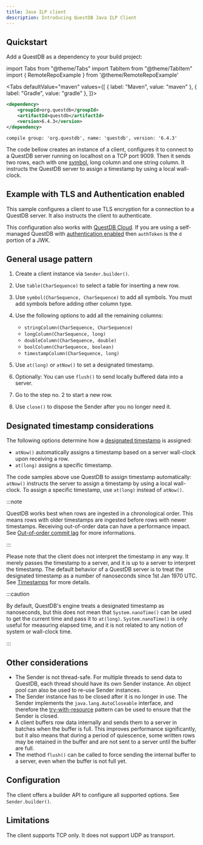 ```yaml
---
title: Java ILP client
description: Introducing QuestDB Java ILP Client
---
```

## Quickstart
Add a QuestDB as a dependency to your build project:
<!-- prettier-ignore-start -->

import Tabs from "@theme/Tabs"
import TabItem from "@theme/TabItem"
import { RemoteRepoExample } from '@theme/RemoteRepoExample'

<Tabs defaultValue="maven" values={[
{ label: "Maven", value: "maven" },
{ label: "Gradle", value: "gradle" },
]}>

<!-- prettier-ignore-end -->

<TabItem value="maven">

```xml
<dependency>
    <groupId>org.questdb</groupId>
    <artifactId>questdb</artifactId>
    <version>6.4.3</version>
</dependency>
```
</TabItem>

<TabItem value="gradle">

```text
compile group: 'org.questdb', name: 'questdb', version: '6.4.3'
```
</TabItem>

</Tabs>

The code bellow creates an instance of a client, configures it to connect to a QuestDB server running on localhost
on a TCP port 9009. Then it sends two rows, each with one [symbol](/docs/concept/symbol/), long column and one string column. It instructs the QuestDB 
server to assign a timestamp by using a local wall-clock.

<RemoteRepoExample name="ilp" lang="java" header={false} />

## Example with TLS and Authentication enabled
This sample configures a client to use TLS encryption for a connection to a QuestDB server. It also instructs
the client to authenticate.

<RemoteRepoExample name="ilp-auth-tls" lang="java" header={false} />

This configuration also works with [QuestDB Cloud](https://questdb.io/cloud/). If you are using a self-managed QuestDB
with [authentication enabled](/docs/reference/api/ilp/authenticate) then `authToken` is the `d` portion of a JWK. 

## General usage pattern
1. Create a client instance via `Sender.builder()`.
2. Use `table(CharSequence)` to select a table for inserting a new row.
3. Use `symbol(CharSequence, CharSequence)` to add all symbols. You must add symbols before adding other column type.
4. Use the following options to add all the remaining columns:
    * `stringColumn(CharSequence, CharSequence)`
    * `longColumn(CharSequence, long)`
    * `doubleColumn(CharSequence, double)`
    * `boolColumn(CharSequence, boolean)`
    * `timestampColumn(CharSequence, long)`

5. Use `at(long)` or `atNow()` to set a designated timestamp. 
6. Optionally: You can use `flush()` to send locally buffered data into a server.
7. Go to the step no. 2 to start a new row.
8. Use `close()` to dispose the Sender after you no longer need it.

## Designated timestamp considerations
The following options determine how a [designated timestamp](/docs/concept/designated-timestamp/) is assigned:

* `atNow()` automatically assigns a timestamp based on a server wall-clock upon receiving a row.
*  `at(long)` assigns a specific timestamp.

The code samples above use QuestDB to assign timestamp automatically: `atNow()` instructs the server to assign a timestamp by using a local wall-clock. 
To assign a specific timestamp, use `at(long)` instead of `atNow()`. 

:::note

QuestDB works best when rows are ingested in a chronological order. This means rows with older timestamps are ingested
before rows with newer timestamps. Receiving out-of-order data can have a performance impact.
See [Out-of-order commit lag](/docs/guides/out-of-order-commit-lag) for more informations.

:::

Please note that the client does not interpret the timestamp in any way. It merely passes the timestamp
to a server, and it is up to a server to interpret the timestamp. 
The default behavior of a QuestDB server is to treat the designated timestamp as a number of nanoseconds since 1st Jan 1970 UTC. See [Timestamps](/docs/develop/insert-data/#timestamps) for more details.   

:::caution


By default, QuestDB's engine treats a designated timestamp as nanoseconds, but this does not mean that `System.nanoTime()`  can be used to get the current time and pass it to `at(long)`. 
`System.nanoTime()` is only useful for measuring elapsed time,  and it is not related to any notion of system or wall-clock time.   

:::



## Other considerations
- The Sender is not thread-safe. For multiple threads to send data to QuestDB, each thread should have its own Sender instance.
An object pool can also be used to re-use Sender instances.
- The Sender instance has to be closed after it is no longer in use. The Sender implements the `java.lang.AutoCloseable`
interface, and therefore the [try-with-resource](https://docs.oracle.com/javase/tutorial/essential/exceptions/tryResourceClose.html) pattern can be used to ensure that the Sender is closed. 
- A client buffers row data internally and sends them to a server in batches when the buffer is full. This improves
performance significantly, but it also means that during a period of quiescence, some written
rows may be retained in the buffer and are not sent to a server until the buffer are full. 
- The method `flush()` can be called to force sending the internal buffer to a server, even when the buffer is not full yet.

  
## Configuration
The client offers a builder API to configure all supported options. See `Sender.builder()`.

## Limitations
The client supports TCP only. It does not support UDP as transport. 
